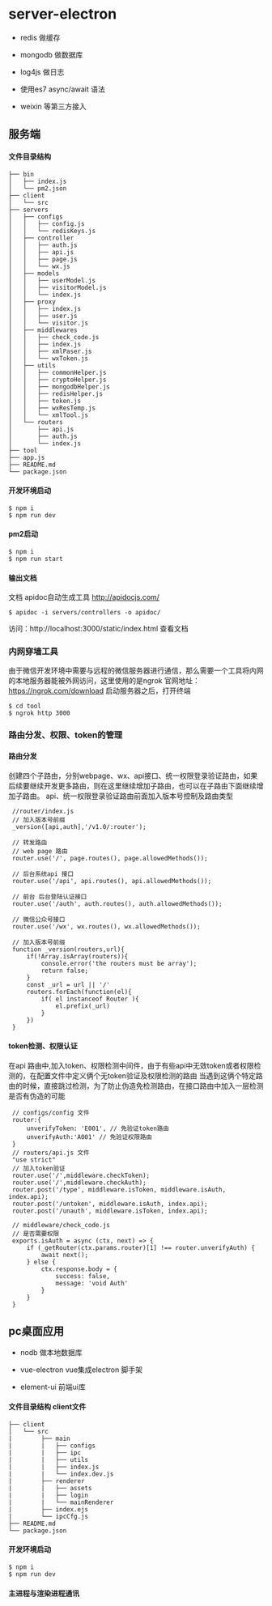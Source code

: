 # server-electron

* redis 做缓存 

* mongodb 做数据库

* log4js 做日志

* 使用es7 async/await 语法

*  weixin 等第三方接入
## 服务端
#### 文件目录结构

```
├── bin
│   ├── index.js
│   └── pm2.json
├── client
│   └── src
├── servers
│   ├── configs
│   │   ├── config.js
│   │   └── redisKeys.js
│   ├── controller
│   │   ├── auth.js
│   │   ├── api.js
│   │   ├── page.js
│   │   └── wx.js
│   ├── models
│   │   ├── userModel.js
│   │   ├── visitorModel.js
│   │   └── index.js
│   ├── proxy
│   │   ├── index.js
│   │   ├── user.js
│   │   └── visitor.js
│   ├── middlewares
│   │   ├── check_code.js
│   │   ├── index.js
│   │   ├── xmlPaser.js
│   │   └── wxToken.js
│   ├── utils
│   │   ├── commonHelper.js
│   │   ├── cryptoHelper.js
│   │   ├── mongodbHelper.js
│   │   ├── redisHelper.js
│   │   ├── token.js
│   │   ├── wxResTemp.js
│   │   └── xmlTool.js
│   └── routers
│       ├── api.js
│       ├── auth.js
│       └── index.js
├── tool
├── app.js
├── README.md
└── package.json
```
#### 开发环境启动
```
$ npm i
$ npm run dev
```
#### pm2启动
```
$ npm i
$ npm run start
```
#### 输出文档 
文档 apidoc自动生成工具 http://apidocjs.com/
```
$ apidoc -i servers/controllers -o apidoc/

```
访问：http://localhost:3000/static/index.html 查看文档

### 内网穿墙工具
   由于微信开发环境中需要与远程的微信服务器进行通信，那么需要一个工具将内网的本地服务器能被外网访问，这里使用的是ngrok 
   官网地址：https://ngrok.com/download
   启动服务器之后，打开终端
   ```
   $ cd tool
   $ ngrok http 3000 
   ```
### 路由分发、权限、token的管理
#### 路由分发    
   创建四个子路由，分别webpage、wx、api接口、统一权限登录验证路由，如果后续要继续开发更多路由，则在这里继续增加子路由，也可以在子路由下面继续增加子路由。
   api、统一权限登录验证路由前面加入版本号控制及路由类型

   ```
    //router/index.js
    // 加入版本号前缀
    _version([api,auth],'/v1.0/:router');

    // 转发路由
    // web page 路由
    router.use('/', page.routes(), page.allowedMethods());

    // 后台系统api 接口
    router.use('/api', api.routes(), api.allowedMethods());

    // 前台 后台登陆认证接口
    router.use('/auth', auth.routes(), auth.allowedMethods());

    // 微信公众号接口
    router.use('/wx', wx.routes(), wx.allowedMethods());

    // 加入版本号前缀
    function _version(routers,url){
        if(!Array.isArray(routers)){
            console.error('the routers must be array');
            return false; 
        }
        const _url = url || '/'
        routers.forEach(function(el){
            if( el instanceof Router ){
                el.prefix(_url)
            }
        })
    }

   ```

#### token检测、权限认证    
   在api 路由中,加入token、权限检测中间件，由于有些api中无效token或者权限检测的，在配置文件中定义俩个无token验证及权限检测的路由
    当遇到这俩个特定路由的时候，直接跳过检测，为了防止伪造免检测路由，在接口路由中加入一层检测是否有伪造的可能

   ```
    // configs/config 文件
    router:{
        unverifyToken: 'E001', // 免验证token路由
        unverifyAuth:'A001' // 免验证权限路由
    }
    // routers/api.js 文件
    "use strict"
    // 加入token验证
    router.use('/',middleware.checkToken);
    router.use('/',middleware.checkAuth);
    router.post('/type', middleware.isToken, middleware.isAuth, index.api);
    router.post('/untoken', middleware.isAuth, index.api);
    router.post('/unauth', middleware.isToken, index.api);

    // middleware/check_code.js
    // 是否需要权限
    exports.isAuth = async (ctx, next) => {
        if (_getRouter(ctx.params.router)[1] !== router.unverifyAuth) { 
            await next();
        } else {
            ctx.response.body = {
                success: false,
                message: 'void Auth'
            }
        }
    }

   ```

## pc桌面应用

* nodb 做本地数据库 

* vue-electron vue集成electron 脚手架

* element-ui 前端ui库

#### 文件目录结构 client文件

`````
├── client
│   └── src
|        ├── main
|        |   ├── configs
|        |   ├── ipc
|        |   ├── utils
|        |   ├── index.js
|        |   └── index.dev.js
|        ├── renderer
|        |   ├── assets
|        |   ├── login
|        |   └── mainRenderer
|        ├── index.ejs
|        └── ipcCfg.js
├── README.md
└── package.json
`````
#### 开发环境启动
`````
$ npm i
$ npm run dev
`````
#### 主进程与渲染进程通讯
